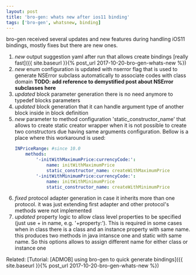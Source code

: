```yaml
---
layout: post
title: 'bro-gen: whats new after ios11 binding'
tags: ['bro-gen', whatsnew, binding]
---
```


bro-gen received several updates and new features during handling iOS11 bindings, mostly fixes but there are new ones. 
<!-- more -->
1. *new* output suggestion yaml after run that allows create bindings [really fast]({{ site.baseurl }}{% post_url 2017-10-20-bro-gen-whats-new %})
2. *new* enum configuration is updated with nserror flag that is used to generate NSError subclass automatically to associate codes with class domain **TODO: add reference to demystified post about NSError subclasses here**
3. *updated* block parameter generation there is no need anymore to typedef blocks parameters
4. *updated* block generation that it can handle argument type of another block inside in block definition
5. *new* parameter to method configuration 'static_constructor_name' that allows to create static creator wrapper when it is not possible to create two constructors due having same arguments configuration. Bellow is a place where this workaround is used:
    ```yaml
    INPriceRange: #since 10.0
        methods:
            '-initWithMaximumPrice:currencyCode:':
                name: initWithMaximumPrice
                static_constructor_name: createWithMaximumPrice
            '-initWithMinimumPrice:currencyCode:':
                name: initWithMinimumPrice
                static_constructor_name: createWithMinimumPrice
    ```
6. *fixed* protocol adapter generation in case it inherits more than one protocol. it was just extending first adapter and other protocol's methods were not implemented
7. *updated* property logic to allow class level properties to be specified (just use + in name, e.g. '+property:'). This is required in some cases when in class there is a class and an instance property with same name. this produces two methods in java intansce one and static with same name. So this options allows to assign different name for either class or instance one

Related: [Tutorial: [ADMOB] using bro-gen to quick generate bindings]({{ site.baseurl }}{% post_url 2017-10-20-bro-gen-whats-new %})
